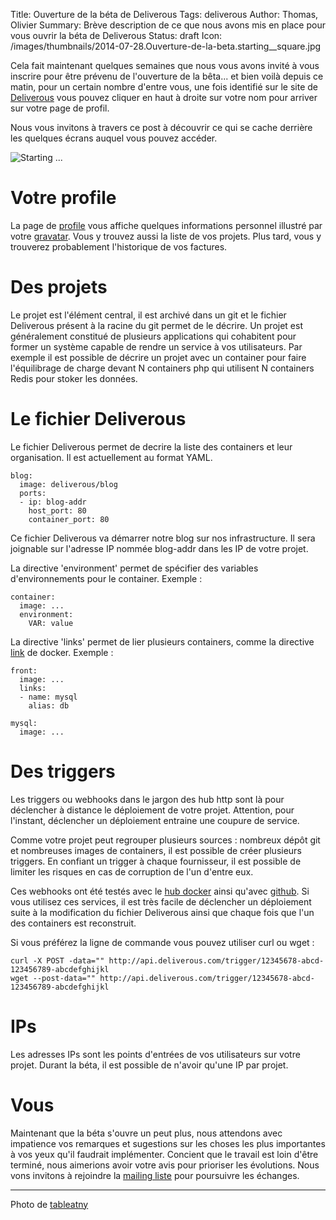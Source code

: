 Title: Ouverture de la béta de Deliverous
Tags: deliverous
Author: Thomas, Olivier
Summary: Brève description de ce que nous avons mis en place pour vous ouvrir la béta de Deliverous
Status: draft
Icon: /images/thumbnails/2014-07-28.Ouverture-de-la-beta.starting__square.jpg

Cela fait maintenant quelques semaines que nous vous avons invité à vous inscrire pour être prévenu de l'ouverture de la bêta... et bien voilà depuis ce matin, pour un certain nombre d'entre vous, une fois identifié sur le site de [Deliverous](http://deliverous.com) vous pouvez cliquer en haut à droite sur votre nom pour arriver sur votre page de profil.

Nous vous invitons à travers ce post à découvrir ce qui se cache derrière les quelques écrans auquel vous pouvez accéder. 

![Starting ...]({filename}/images/2014-07-28.Ouverture-de-la-beta.starting.jpg)

# Votre profile

La page de [profile](http://deliverous.com/profile) vous affiche quelques informations personnel illustré par votre [gravatar](https://gravatar.com/).
Vous y trouvez aussi la liste de vos projets.
Plus tard, vous y trouverez probablement l'historique de vos factures. 

# Des projets

Le projet est l'élément central, il est archivé dans un git et le fichier Deliverous présent à la racine du git permet de le décrire.
Un projet est généralement constitué de plusieurs applications qui cohabitent pour former un système capable de rendre un service à vos utilisateurs.
Par exemple il est possible de décrire un projet avec un container pour faire l'équilibrage de charge devant N containers php qui utilisent N containers Redis pour stoker les données.

# Le fichier Deliverous

Le fichier Deliverous permet de decrire la liste des containers et leur organisation. Il est actuellement au format YAML.

    blog:
      image: deliverous/blog
      ports:
      - ip: blog-addr
        host_port: 80
        container_port: 80


Ce fichier Deliverous va démarrer notre blog sur nos infrastructure. Il sera joignable sur l'adresse IP nommée blog-addr dans les IP de votre projet.


La directive 'environment' permet de spécifier des variables d'environnements pour le container. Exemple : 

    container:
      image: ...
      environment:
        VAR: value


La directive 'links' permet de lier plusieurs containers, comme la directive [link](https://docs.docker.com/userguide/dockerlinks/) de docker. Exemple :

    front:
      image: ...
      links:
      - name: mysql
        alias: db

    mysql:
      image: ...



# Des triggers

Les triggers ou webhooks dans le jargon des hub http sont là pour déclencher à distance le déploiement de votre projet. 
Attention, pour l'instant, déclencher un déploiement entraine une coupure de service.

Comme votre projet peut regrouper plusieurs sources : nombreux dépôt git et nombreuses images de containers, il est possible de créer plusieurs triggers.
En confiant un trigger à chaque fournisseur, il est possible de limiter les risques en cas de corruption de l'un d'entre eux.

Ces webhooks ont été testés avec le [hub docker](https://hub.docker.com/) ainsi qu'avec [github](https://github.com/). Si vous utilisez ces services, il est très facile de déclencher un déploiement suite à la modification du fichier Deliverous ainsi que chaque fois que l'un des containers est reconstruit.

Si vous préférez la ligne de commande vous pouvez utiliser curl ou wget :

    curl -X POST -data="" http://api.deliverous.com/trigger/12345678-abcd-123456789-abcdefghijkl
    wget --post-data="" http://api.deliverous.com/trigger/12345678-abcd-123456789-abcdefghijkl

# IPs

Les adresses IPs sont les points d'entrées de vos utilisateurs sur votre projet. 
Durant la béta, il est possible de n'avoir qu'une IP par projet.

# Vous

Maintenant que la béta s'ouvre un peut plus, nous attendons avec impatience vos remarques et sugestions sur les choses les plus importantes à vos yeux qu'il faudrait implémenter. 
Concient que le travail est loin d'être terminé, nous aimerions avoir votre avis pour prioriser les évolutions. Nous vons invitons à rejoindre la [mailing liste](http://ml.deliverous.com/mailman/listinfo/deliverous) pour poursuivre les échanges.

---
Photo de [tableatny](http://commons.wikimedia.org/wiki/File:Starting_blocks.jpg)
